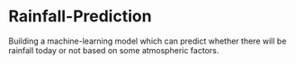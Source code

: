 # Rainfall-Prediction
Building a machine-learning model which can predict whether there will be rainfall today or not based on some atmospheric factors.
